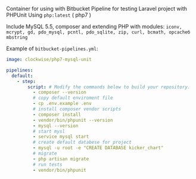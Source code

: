 Container for using with Bitbucket Pipeline for testing Laravel project with PHPUnit
Using `php:latest` ( php7 )

Include MySQL 5.5, composer
and extending PHP with modules:
`iconv, mcrypt, gd, pdo_mysql, pcntl, pdo_sqlite, zip, curl, bcmath, opcacheб mbstring`

Example of `bitbucket-pipelines.yml`:
```yml
image: clockwise/php7-mysql-unit

pipelines:
  default:
    - step:
        script: # Modify the commands below to build your repository.
          - composer --version
          # copy default enviroment file
          - cp .env.example .env
          # install composer vendor scripts
          - composer install
          - vendor/bin/phpunit --version
          - mysql --version
          # start mysl
          - service mysql start
          # create default databese for project
          - mysql -u root -e "CREATE DATABASE kicker_chart"
          # migrate
          - php artisan migrate
          # run tests
          - vendor/bin/phpunit
```
